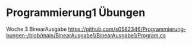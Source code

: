 # Programmierung1 Übungen



Woche 3 
BinearAusgabe
https://github.com/s0582346/Programmierung-bungen-/blob/main/BinearAusgabe1/BinearAusgabe1/Program.cs

